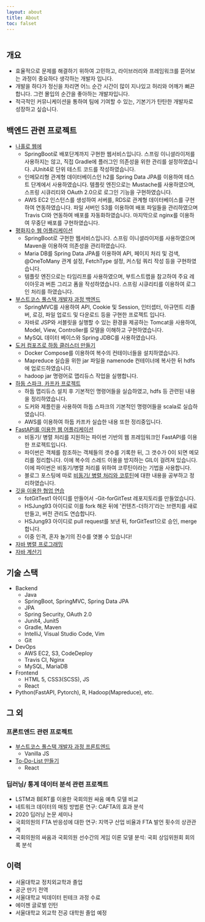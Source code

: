 ```yaml
---
layout: about
title: About
toc: falset
---
```


<a>
    <img src="{{ site.url }}{{ site.baseurl }}/assets/images/portfolio.png" alt="" > 
</a>

## 개요

- 효율적으로 문제를 해결하기 위하여 고민하고, 라이브러리와 프레임워크를 뜯어보는 과정이 중요하다 생각하는 개발자 입니다.
- 개발을 하다가 정신을 차리면 어느 순간 시간이 많이 지나있고 허리와 어깨가 뻐끈합니다. 그런 몰입의 순간을 좋아하는 개발자입니다.
- 적극적인 커뮤니케이션을 통하여 팀에 기여할 수 있는, 기본기가 탄탄한 개발자로 성장하고 싶습니다.

## 백엔드 관련 프로젝트

- [나홀로 웹에][alone-github]
  - SpringBoot로 배포단계까지 구현한 웹서비스입니다. 스프링 이니셜라이저를 사용하지는 않고, 직접 Gradle에 플러그인 의존성을 위한 관리를 설정하였습니다. JUnit4로 단위 테스트 코드를 작성하였습니다.
  - 인메모리형 관계형 데이터베이스인 h2를 Spring Data JPA를 이용하여 테스트 단계에서 사용하였습니다. 템플릿 엔진으로는 Mustache를 사용하였으며, 스프링 시큐리티와 OAuth 2.0으로 로그인 기능을 구현하였습니다.
  - AWS EC2 인스턴스를 생성하여 서버를, RDS로 관계형 데이터베이스를 구현하여 연동하였습니다. 파일 서버인 S3를 이용하여 배포 파일들을 관리하였으며 Travis CI와 연동하여 배포를 자동화하였습니다. 마지막으로 nginx를 이용하여 무중단 배포를 구현하였습니다.
- [평화지수 웹 어플리케이션][peace-github]
  - SpringBoot로 구현한 웹서비스입니다. 스프링 이니셜라이저를 사용하였으며 Maven을 이용하여 의존성을 관리하였습니다.
  - Maria DB를 Spring Data JPA를 이용하여 API, 페이지 처리 및 검색, @OneToMany 관계 설정, FetchType 설정, 커스텀 쿼리 작성 등을 구현하였습니다.
  - 템플릿 엔진으로는 타임리프를 사용하였으며, 부트스트랩을 참고하여 주요 레이아웃과 버튼 그리고 폼을 작성하였습니다. 스프링 시큐리티를 이용하여 로그인 처리를 하였습니다.
- [부스트코스 풀스택 개발자 과정 백엔드][back-github]
  - SpringMVC를 사용하여 API, Cookie 및 Session, 인터셉터, 아규먼트 리졸버, 로깅, 파일 업로드 및 다운로드 등을 구현한 프로젝트 입니다.
  - 자바로 JSP와 서블릿을 실행할 수 있는 환경을 제공하는 Tomcat을 사용하여, Model, View, Controller를 모델을 이해하고 구현하였습니다.
  - MySQL 데이터 베이스와 Spring JDBC를 사용하였습니다.
- [도커 컴포즈로 하둡 클러스터 만들기][docker-hadoop]
  - Docker Compose를 이용하여 복수의 컨테이너들을 설치하였습니다.
  - Mapreduce 실습을 위한 jar 파일을 namenode 컨테이너에 복사한 뒤 hdfs에 업로드하였습니다.
  - hadoop jar 명령어로 맵리듀스 작업을 실행합니다.
- [하둡 스파크, 카프카 프로젝트][hadoop-mapreduce-github]
  - 하둡 맵리듀스 설치 후 기본적인 명령어들을 실습하였고, hdfs 등 관련된 내용을 정리하였습니다.
  - 도커와 제플린을 사용하여 하둡 스파크의 기본적인 명령어들을 scala로 실습하였습니다.
  - AWS를 이용하여 하둡 카프카 실습한 내용 또한 정리중입니다.
- [FastAPI를 이용한 웹 어플리케이션][fast-api]
  - 비동기/ 병렬 처리를 지원하는 파이썬 기반의 웹 프레임워크인 FastAPI를 이용한 프로젝트입니다.
  - 파이썬은 객체를 참조하는 객체들의 갯수를 기록한 뒤, 그 갯수가 0이 되면 메모리를 정리합니다. 이에 복수의 스레드 이용을 방지하는 GIL이 걸려져 있습니다. 이에 파이썬은 비동기/병렬 처리를 위하여 코루틴이라는 기법을 사용합니다.
  - 블로그 포스팅에 따로 [비동기/ 병렬 처리와 코루틴][concurrency-parallelism]에 대한 내용을 공부하고 정리하였습니다.
- [깃을 이용한 협업 연습][git-co-work]
  - fotGitTest1 아이디를 만들어서 -Git-forGitTest 레포지토리를 만들었습니다.
  - HSJung93 아이디로 이를 fork 해온 뒤에 '컨텐츠-더하기'라는 브랜치를 새로 만들고, 버전 관리도 연습합니다.
  - HSJung93 아이디로 pull request를 보낸 뒤, forGitTest1으로 승인, merge 합니다.
  - 이중 인격, 혼자 놀기의 진수를 엿볼 수 있습니다!
- [자바 병렬 프로그래밍][concurrency-github]
- [자바 계산기][calculator-github]

## 기술 스택

- Backend
  - Java
  - SpringBoot, SpringMVC, Spring Data JPA
  - JPA
  - Spring Security, OAuth 2.0
  - Junit4, Junit5
  - Gradle, Maven
  - IntelliJ, Visual Studio Code, Vim
  - Git
- DevOps
  - AWS EC2, S3, CodeDeploy
  - Travis CI, Nginx
  - MySQL, MariaDB
    <!-- <a>
    <img src="{{ site.url }}{{ site.baseurl }}/assets/images/sql_small.png" alt="" >
    </a> -->
- Frontend
  - HTML 5, CSS3(SCSS), JS
  - React
- Python(FastAPI, Pytorch), R, Hadoop(Mapreduce), etc.

## 그 외

### 프론트엔드 관련 프로젝트

- [부스트코스 풀스택 개발자 과정 프론트엔드][front-github]
  - Vanilla JS
- [To-Do-List 만들기][react-github]
  - React

### 딥러닝/ 통계 데이터 분석 관련 프로젝트

- LSTM과 BERT를 이용한 국회의원 싸움 예측 모델 비교
- 네트워크 데이터의 매칭 방법론 연구: CAFTA의 효과 분석
- 2020 딥러닝 논문 세미나
- 국회의원의 FTA 반응성에 대한 연구: 지역구 산업 비율과 FTA 발언 횟수의 상관관계
- 국회의원의 싸움과 국회의원 선수간의 게임 이론 모델 분석: 국회 상임위원회 회의록 분석

## 이력

- 서울대학교 정치외교학과 졸업
- 공군 만기 전역
- 서울대학교 빅데이터 핀테크 과정 수료
- 에이젠 글로벌 인턴
- 서울대학교 외교학 전공 대학원 졸업 예정

[react-github]: https://github.com/HSJung93/-React-ToDoList
[concurrency-github]: https://github.com/HSJung93/-Java-ConcurrencyInPractice

<!-- [resume-page]: {{ site.baseurl }}/blog/development-blog -->

[peace-github]: https://github.com/HSJung93/-Java-WebPeaceIndex
[hadoop-mapreduce-github]: https://github.com/HSJung93/-Java-Backend-HadoopMapreducePractice
[back-github]: https://github.com/HSJung93/-Java-Backend-SpringMVCPractice
[front-github]: https://github.com/HSJung93/frontend_practice
[calculator-github]: https://github.com/HSJung93/Calculator
[alone-github]: https://github.com/HSJung93/alone-webservice
[fast-api]: https://github.com/HSJung93/FastAPIProject
[concurrency-parallelism]: https://hsjung93.github.io/%EC%BD%94%EB%93%9C/coroutine/
[docker-hadoop]: https://github.com/HSJung93/DockerHadoop
[git-co-work]: https://github.com/HSJung93/-Git-forGitTest
